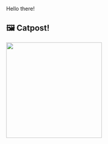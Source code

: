 Hello there!



## 🖼️ Catpost!

<sub>
    <img src="https://cdn2.thecatapi.com/images/bu8.jpg" height="256">
</sub>

